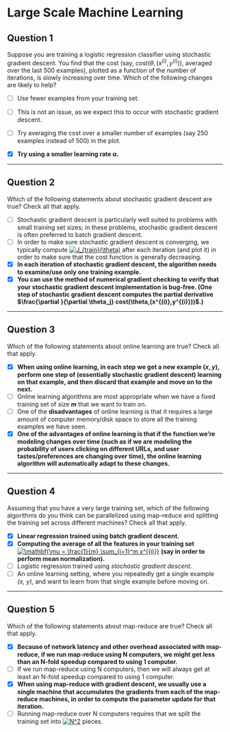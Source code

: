 # Large Scale Machine Learning

## Question 1

Suppose you are training a logistic regression classifier using stochastic gradient descent. You find that the cost (say, $cost(\theta,(x^{(i)}, y^{(i)}))$, averaged over the last 500 examples), plotted as a function of the number of iterations, is slowly increasing over time. Which of the following changes are likely to help?

- [ ]  Use fewer examples from your training set.
- [ ] This is not an issue, as we expect this to occur with stochastic gradient descent.
- [ ] Try averaging the cost over a smaller number of examples (say 250 examples instead of 500) in the plot.

- [x] **Try using a smaller learning rate α.**

---

## Question 2

Which of the following statements about stochastic gradient descent are true? Check all that apply.

- [ ] Stochastic gradient descent is particularly well suited to problems with small training set sizes; in these problems, stochastic gradient descent is often preferred to batch gradient descent.
- [ ] In order to make sure stochastic gradient descent is converging, we typically compute [![J_{train}(\theta)](https://latex.codecogs.com/gif.latex?\inline&space;J_{train}(\theta))](https://www.codecogs.com/eqnedit.php?latex=\inline&space;J_{train}(\theta)) after each iteration (and plot it) in order to make sure that the cost function is generally decreasing.
- [x] **In each iteration of stochastic gradient descent, the algorithm needs to examine/use only one training example.**
- [x] **You can use the method of numerical gradient checking to verify that your stochastic gradient descent implementation is bug-free. (One step of stochastic gradient descent computes the partial derivative $\frac{\partial }{\partial \theta_j} cost(\theta,(x^{(i)},y^{(i)}))$.)**

---

## Question 3

Which of the following statements about online learning are true? Check all that apply.

- [x] **When using online learning, in each step we get a new example $(x, y)$, perform one step of (essentially stochastic gradient descent) learning on that example, and then discard that example and move on to the next.**
- [ ] Online learning algorithms are most appropriate when we have a fixed training set of size ***m*** that we want to train on.
- [ ] One of the **disadvantages** of online learning is that it requires a large amount of computer memory/disk space to store all the training examples we have seen.
- [x] **One of the advantages of online learning is that if the function we’re modeling changes over time (such as if we are modeling the probability of users clicking on different URLs, and user tastes/preferences are changing over time), the online learning algorithm will automatically adapt to these changes.**

---

## Question 4

Assuming that you have a very large training set, which of the following algorithms do you think can be parallelized using map-reduce and splitting the training set across different machines? Check all that apply.

- [x] **Linear regression trained using batch gradient descent.**
- [x] **Computing the average of all the features in your training set** [![\mathbf{\mu = \frac{1}{m} \sum_{i=1}^m x^{(i)}}](https://latex.codecogs.com/gif.latex?\inline&space;\mathbf{\mu&space;=&space;\frac{1}{m}&space;\sum_{i=1}^m&space;x^{(i)}})](https://www.codecogs.com/eqnedit.php?latex=\inline&space;\mathbf{\mu&space;=&space;\frac{1}{m}&space;\sum_{i=1}^m&space;x^{(i)}}) **(say in order to perform mean normalization).**
- [ ]  Logistic regression trained using *stochastic gradient descent*.
- [ ]  An online learning setting, where you repeatedly get a single example *(x, y)*, and want to learn from that single example before moving on.

---

## Question 5

Which of the following statements about map-reduce are true? Check all that apply.

- [x]  **Because of network latency and other overhead associated with map-reduce, if we run map-reduce using N computers, we might get less than an N-fold speedup compared to using 1 computer.**
- [ ]  If we run map-reduce using N computers, then we will always get at least an N-fold speedup compared to using 1 computer.
- [x]  **When using map-reduce with gradient descent, we usually use a single machine that accumulates the gradients from each of the map-reduce machines, in order to compute the parameter update for that iteration.**
- [ ]  Running map-reduce over N computers requires that we split the training set into [![N^2](https://latex.codecogs.com/gif.latex?\inline&space;N^2)](https://www.codecogs.com/eqnedit.php?latex=\inline&space;N^2) pieces.
